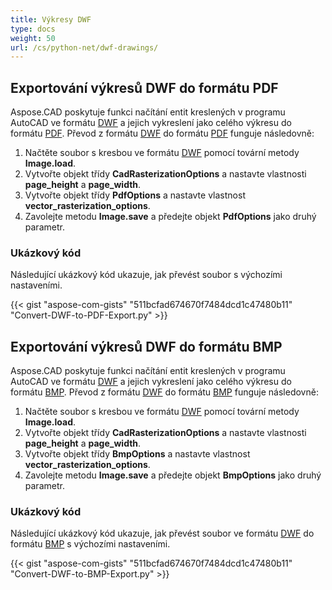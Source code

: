 ```yaml
---
title: Výkresy DWF
type: docs
weight: 50
url: /cs/python-net/dwf-drawings/
---
```


## **Exportování výkresů DWF do formátu PDF**

Aspose.CAD poskytuje funkci načítání entit kreslených v programu AutoCAD ve formátu [DWF](https://docs.fileformat.com/cad/dwf/) a jejich vykreslení jako celého výkresu do formátu [PDF](https://docs.fileformat.com/pdf/). Převod z formátu [DWF](https://docs.fileformat.com/cad/dwf/) ​​do formátu [PDF](https://docs.fileformat.com/pdf/) funguje následovně:

1. Načtěte soubor s kresbou ve formátu [DWF](https://docs.fileformat.com/cad/dwf/) pomocí tovární metody **Image.load**.
1. Vytvořte objekt třídy **CadRasterizationOptions** a nastavte vlastnosti **page_height** a **page_width**.
1. Vytvořte objekt třídy **PdfOptions** a nastavte vlastnost **vector_rasterization_options**.
1. Zavolejte metodu **Image.save** a předejte objekt **PdfOptions** jako druhý parametr.

### Ukázkový kód

Následující ukázkový kód ukazuje, jak převést soubor s výchozími nastaveními.


{{< gist "aspose-com-gists" "511bcfad674670f7484dcd1c47480b11" "Convert-DWF-to-PDF-Export.py" >}}

## **Exportování výkresů DWF do formátu BMP**

Aspose.CAD poskytuje funkci načítání entit kreslených v programu AutoCAD ve formátu [DWF](https://docs.fileformat.com/cad/dwf/) a jejich vykreslení jako celého výkresu do formátu [BMP](https://docs.fileformat.com/image/bmp/). Převod z formátu [DWF](https://docs.fileformat.com/cad/dwf/) do formátu [BMP](https://docs.fileformat.com/image/bmp/) funguje následovně:

1. Načtěte soubor s kresbou ve formátu [DWF](https://docs.fileformat.com/cad/dwf/) pomocí tovární metody **Image.load**.
1. Vytvořte objekt třídy **CadRasterizationOptions** a nastavte vlastnosti **page_height** a **page_width**.
1. Vytvořte objekt třídy **BmpOptions** a nastavte vlastnost **vector_rasterization_options**.
1. Zavolejte metodu **Image.save** a předejte objekt **BmpOptions** jako druhý parametr.

### Ukázkový kód

Následující ukázkový kód ukazuje, jak převést soubor ve formátu [DWF](https://docs.fileformat.com/cad/dwf/) do formátu [BMP](https://docs.fileformat.com/image/bmp/) s výchozími nastaveními.

{{< gist "aspose-com-gists" "511bcfad674670f7484dcd1c47480b11" "Convert-DWF-to-BMP-Export.py" >}}
